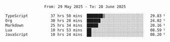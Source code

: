 <div align="center">
<p style="text-align: center;">
<!--START_SECTION:waka-->

```txt
From: 29 May 2025 - To: 28 June 2025

TypeScript          37 hrs 50 mins  ███████▒░░░░░░░░░░░░░░░░░   29.83 %
Org                 30 hrs 28 mins  ██████░░░░░░░░░░░░░░░░░░░   24.02 %
Markdown            25 hrs 34 mins  █████░░░░░░░░░░░░░░░░░░░░   20.16 %
Lua                 10 hrs 53 mins  ██░░░░░░░░░░░░░░░░░░░░░░░   08.59 %
JavaScript          10 hrs 24 mins  ██░░░░░░░░░░░░░░░░░░░░░░░   08.20 %
```

<!--END_SECTION:waka-->
</p>
</div>
